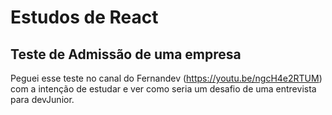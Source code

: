 <h1>Estudos de React</h1>

<h2>Teste de Admissão de uma empresa</h2>

Peguei esse teste no canal do Fernandev (https://youtu.be/ngcH4e2RTUM) com a intenção de estudar e ver como seria um desafio de uma entrevista para devJunior.
